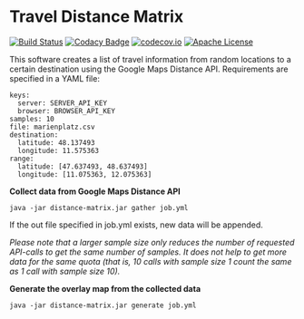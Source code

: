 # Travel Distance Matrix
[![Build Status](https://travis-ci.org/bitzl/google-maps-distance.svg?branch=master)](https://travis-ci.org/bitzl/google-maps-distance)
[![Codacy Badge](https://api.codacy.com/project/badge/grade/a24430385df647fca92368e0e9c1a4cf)](https://www.codacy.com/app/marcus_2/google-maps-distance)
[![codecov.io](https://codecov.io/github/bitzl/google-maps-distance/coverage.svg?branch=master)](https://codecov.io/github/bitzl/google-maps-distance?branch=master)
[![Apache License](https://img.shields.io/badge/license-Apache%202.0-blue.svg)](LICENSE)

This software creates a list of travel information from random locations to a certain destination using the Google Maps Distance API. Requirements are specified in a YAML file:

    keys:
      server: SERVER_API_KEY
      browser: BROWSER_API_KEY
    samples: 10
    file: marienplatz.csv
    destination:
      latitude: 48.137493
      longitude: 11.575363
    range:
      latitude: [47.637493, 48.637493]
      longitude: [11.075363, 12.075363]
**Collect data from Google Maps Distance API**

    java -jar distance-matrix.jar gather job.yml

If the out file specified in job.yml exists, new data will be appended.

*Please note that a larger sample size only reduces the number of requested API-calls to get the same number of samples. It does not help to get more data for the same quota (that is, 10 calls with sample size 1 count the same as 1 call with sample size 10).*

**Generate the overlay map from the collected data**

    java -jar distance-matrix.jar generate job.yml


